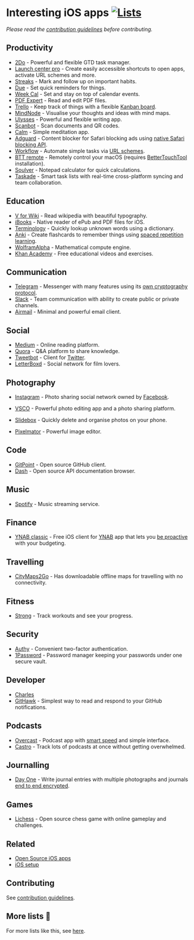 # Interesting iOS apps [![Lists](https://img.shields.io/badge/More%20Lists-📔-blue.svg)](https://github.com/learn-anything/curated-lists#readme)
*Please read the [contribution guidelines](contributing.md#readme) before contributing.*

## Productivity
- [2Do](https://www.2doapp.com) - Powerful and flexible GTD task manager.
- [Launch center pro](https://contrast.co/launch-center-pro/) - Create easily accessible shortcuts to open apps, activate URL schemes and more.
- [Streaks](https://streaksapp.com) - Mark and follow up on important habits.
- [Due](http://www.dueapp.com/) - Set quick reminders for things.
- [Week Cal](https://itunes.apple.com/us/app/week-calendar/id381059732?mt=8) - Set and stay on top of calendar events.
- [PDF Expert](https://pdfexpert.com/) - Read and edit PDF files.
- [Trello](https://itunes.apple.com/us/app/trello/id461504587?mt=8) - Keep track of things with a flexible [Kanban board](http://www.wikiwand.com/en/Kanban_board).
- [MindNode](https://mindnode.com/) - Visualise your thoughts and ideas with mind maps.
- [Ulysses](https://www.ulyssesapp.com/) - Powerful and flexible writing app.
- [Scanbot](https://itunes.apple.com/us/app/scanbot-scanner-app-fax/id834854351?mt=8) - Scan documents and QR codes.
- [Calm](https://itunes.apple.com/us/app/calm-meditation-to-relax-focus-sleep-better/id571800810?mt=8) - Simple meditation app.
- [Adguard](https://itunes.apple.com/us/app/adguard-adblock-and-privacy-protection/id1047223162?mt=8) - Content blocker for Safari blocking ads using [native Safari blocking API](https://developer.apple.com/library/content/documentation/Extensions/Conceptual/ContentBlockingRules/Introduction/Introduction.html).
- [Workflow](https://workflow.is/) - Automate simple tasks via [URL schemes](https://developer.apple.com/library/content/documentation/iPhone/Conceptual/iPhoneOSProgrammingGuide/Inter-AppCommunication/Inter-AppCommunication.html).
- [BTT remote](http://bttremote.com) - Remotely control your macOS (requires [BetterTouchTool](https://www.boastr.net/) installation).
- [Soulver](http://www.acqualia.com/soulver/iphone/) - Notepad calculator for quick calculations.
- [Taskade](https://itunes.apple.com/app/taskade-smart-lists-and-notes/id1264713923) - Smart task lists with real-time cross-platform syncing and team collaboration.

## Education
- [V for Wiki](http://v-for-wiki.com/) - Read wikipedia with beautiful typography.
- [iBooks](https://itunes.apple.com/nl/app/ibooks/id364709193?l=en&mt=8) - Native reader of ePub and PDF files for iOS.
- [Terminology](http://agiletortoise.com/terminology/) - Quickly lookup unknown words using a dictionary.
- [Anki](https://itunes.apple.com/us/app/ankimobile-flashcards/id373493387?mt=8) - Create flashcards to remember things using [spaced repetition learning](http://www.wikiwand.com/en/Spaced_repetition).
- [WolframAlpha](https://itunes.apple.com/us/app/wolframalpha/id334989259?mt=8) - Mathematical compute engine.
- [Khan Academy](https://itunes.apple.com/us/app/khan-academy-you-can-learn-anything/id469863705?mt=8) - Free educational videos and exercises.

## Communication
- [Telegram](https://telegram.org) - Messenger with many features using its [own cryptography protocol](http://telegra.ph/Why-Isnt-Telegram-End-to-End-Encrypted-by-Default-08-14).
- [Slack](https://itunes.apple.com/us/app/slack-business-communication-for-teams/id618783545?mt=8) - Team communication with ability to create public or private channels.
- [Airmail](http://airmailapp.com) - Minimal and powerful email client.

## Social
- [Medium](https://itunes.apple.com/us/app/medium/id828256236?mt=8) - Online reading platform.
- [Quora](https://itunes.apple.com/us/app/quora/id456034437?mt=8) - Q&A platform to share knowledge.
- [Tweetbot](https://tapbots.com/tweetbot/) - Client for [Twitter](https://twitter.com).
- [LetterBoxd](https://itunes.apple.com/us/app/letterboxd-the-social-network-for-film-lovers/id1054271011?mt=8) - Social network for film lovers.

## Photography
- [Instagram](https://itunes.apple.com/us/app/instagram/id389801252?mt=8) - Photo sharing social network owned by [Facebook](http://www.wikiwand.com/en/Facebook).
- [VSCO](https://itunes.apple.com/us/app/vsco/id588013838?mt=8) - Powerful photo editing app and a photo sharing platform.
- [Slidebox](http://slidebox.co/) - Quickly delete and organise photos on your phone.

- [Pixelmator](http://www.pixelmator.com/ios/) - Powerful image editor.

## Code
- [GitPoint](https://github.com/gitpoint/git-point) - Open source GitHub client.
- [Dash](https://kapeli.com/dash_ios) - Open source API documentation browser.

## Music
- [Spotify](https://itunes.apple.com/us/app/spotify-music/id324684580?mt=8) - Music streaming service.

## Finance
- [YNAB classic](https://itunes.apple.com/us/app/ynab-classic/id372076250?mt=8) - Free iOS client for [YNAB](https://www.youneedabudget.com/) app that lets you [be proactive](https://www.youneedabudget.com/method/) with your budgeting.

## Travelling
- [CityMaps2Go](https://itunes.apple.com/us/app/citymaps2go-plan-trips-travel-guide-offline-maps/id408866084?mt=8) - Has downloadable offline maps for travelling with no connectivity.

## Fitness
- [Strong](https://itunes.apple.com/us/app/strong-workout-tracker-gym-log-exercise-journal/id464254577?mt=8) - Track workouts and see your progress.

## Security
- [Authy](https://itunes.apple.com/us/app/authy/id494168017?mt=8) - Convenient two-factor authentication.
- [1Password](https://itunes.apple.com/us/app/1password-password-manager-and-secure-wallet/id568903335?mt=8) - Password manager keeping your passwords under one secure vault.

## Developer
- [Charles](https://itunes.apple.com/app/charles-proxy/id1134218562?mt=8)
- [GitHawk](http://githawk.com/) - Simplest way to read and respond to your GitHub notifications.

## Podcasts
- [Overcast](https://overcast.fm/) - Podcast app with [smart speed](https://medium.com/@eped/overcasts-smart-speed-vs-real-time-a759549ab48b) and simple interface.
- [Castro](http://supertop.co/castro/) - Track lots of podcasts at once without getting overwhelmed.

## Journalling
- [Day One](http://dayoneapp.com/) - Write journal entries with multiple photographs and journals [end to end encrypted](http://help.dayoneapp.com/day-one-sync/end-to-end-encryption-faq).

## Games
- [Lichess](https://itunes.apple.com/us/app/lichess-online-chess/id968371784?mt=8) - Open source chess game with online gameplay and challenges.

## Related
- [Open Source iOS apps](https://github.com/dkhamsing/open-source-ios-apps#readme)
- [iOS setup](https://github.com/nikitavoloboev/my-ios#readme)

## Contributing
See [contribution guidelines](contributing.md#contribution-guidelines).

## More lists 📝
For more lists like this, see [here](https://github.com/learn-anything/curated-lists#readme).